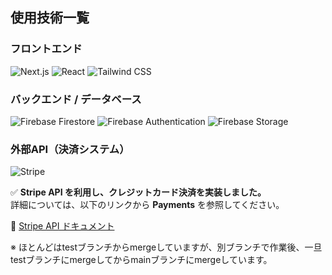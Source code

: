 ##  使用技術一覧

###  フロントエンド
<p>
  <img src="https://img.shields.io/badge/-Next.js-000000.svg?logo=next.js&style=for-the-badge" alt="Next.js">
  <img src="https://img.shields.io/badge/-React-20232A?style=for-the-badge&logo=react&logoColor=61DAFB" alt="React">
  <img src="https://img.shields.io/badge/-TailwindCSS-38B2AC.svg?logo=tailwindcss&style=for-the-badge" alt="Tailwind CSS">
</p>

###  バックエンド / データベース
<p>
  <img src="https://img.shields.io/badge/-Firebase Firestore-FFCA28.svg?logo=firebase&style=for-the-badge" alt="Firebase Firestore">
  <img src="https://img.shields.io/badge/-Firebase Authentication-FFCA28.svg?logo=firebase&style=for-the-badge" alt="Firebase Authentication">
  <img src="https://img.shields.io/badge/-Firebase Storage-FFCA28.svg?logo=firebase&style=for-the-badge" alt="Firebase Storage">
</p>

###  外部API（決済システム）
<p>
  <img src="https://img.shields.io/badge/-Stripe-008CDD.svg?logo=stripe&style=for-the-badge" alt="Stripe">
</p>

✅ **Stripe API を利用し、クレジットカード決済を実装しました。**  
詳細については、以下のリンクから **Payments** を参照してください。

🔗 [Stripe API ドキュメント](https://docs.stripe.com/?locale=ja-JP#products)

※ ほとんどはtestブランチからmergeしていますが、別ブランチで作業後、一旦testブランチにmergeしてからmainブランチにmergeしています。